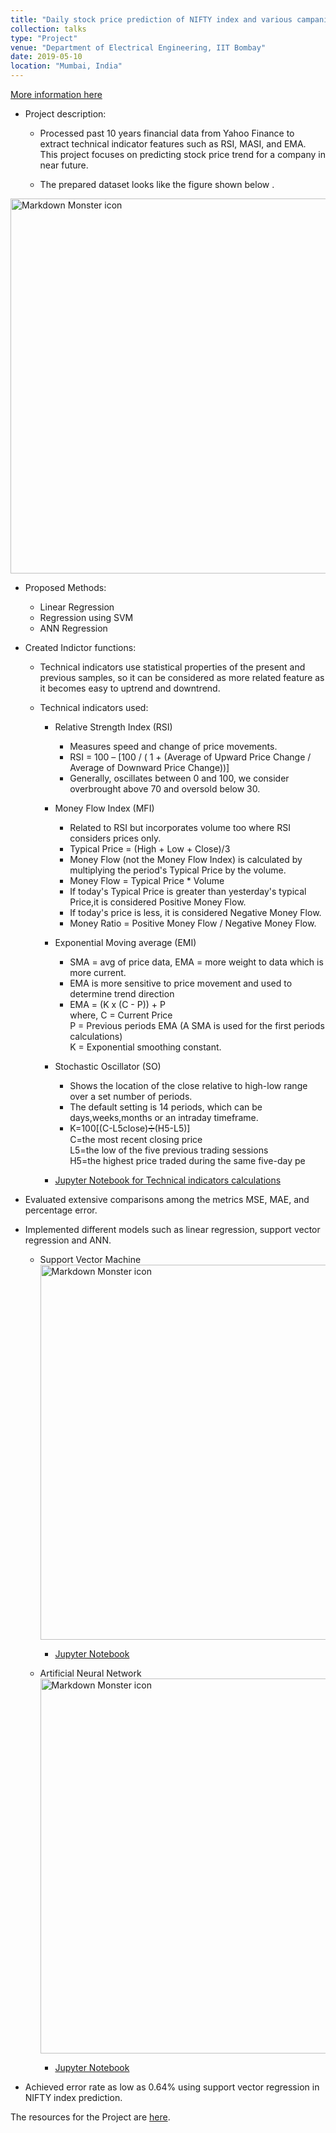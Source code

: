 ```yaml
---
title: "Daily stock price prediction of NIFTY index and various campanies listed in NSE."
collection: talks
type: "Project"
venue: "Department of Electrical Engineering, IIT Bombay"
date: 2019-05-10
location: "Mumbai, India"
---
```


[More information here](/images/Project.zip)

* Project description:
  * Processed past 10 years financial data from Yahoo Finance to extract technical indicator features such as RSI,
MASI, and EMA. This project focuses on predicting stock price trend for a company in near future.

  * The prepared dataset looks like the figure shown below .

 <img src="/images/ML_project_data.png"
     alt="Markdown Monster icon" width="600"
     style="float: center; margin-right: 70px;" />
     
  * Proposed Methods:
    * Linear Regression
    * Regression using SVM
    * ANN Regression
    
  * Created Indictor functions:
  
    * Technical indicators use statistical properties of the present and previous samples, so it can be considered as more           related feature as it becomes easy to uptrend and downtrend.
    
    * Technical indicators used:
      
      * Relative Strength Index (RSI)
        * Measures speed and change of price movements.
        * RSI = 100 – [100 / ( 1 + (Average of Upward Price Change / Average of Downward Price Change))]
        * Generally, oscillates between 0 and 100, we consider overbrought above 70 and oversold below 30.
        
        
      * Money Flow Index (MFI)
         * Related to RSI but incorporates volume too where RSI considers prices only.
         * Typical Price = (High + Low + Close)/3
         * Money Flow (not the Money Flow Index) is calculated by multiplying the period's Typical Price by the volume.
         * Money Flow = Typical Price * Volume
         * If today's Typical Price is greater than yesterday's typical Price,it is considered Positive Money Flow.
         * If today's price is less, it is considered Negative Money Flow.
         * Money Ratio = Positive Money Flow / Negative Money Flow.
         
      * Exponential Moving average (EMI)
        * SMA = avg of price data, EMA = more weight to data which is more current.
        * EMA is more sensitive to price movement and used to determine trend direction
        * EMA = (K x (C - P)) + P <br/>
          where, C = Current Price <br/>
          P = Previous periods EMA (A SMA is used for the first periods calculations) <br/>
          K = Exponential smoothing constant.
      
      * Stochastic Oscillator (SO)
        * Shows the location of the close relative to high-low range over a set number of periods.
        * The default setting is 14 periods, which can be days,weeks,months or an intraday timeframe.
        * K=100[(C-L5close)➗(H5-L5)] <br/>
          C=the most recent closing price <br/>
          L5=the low of the five previous trading sessions <br/>
          H5=the highest price traded during the same five-day pe
          
      * [Jupyter Notebook for Technical indicators calculations](/notebooks/Technical_indicator_cal.ipynb)
      
  * Evaluated extensive comparisons among the metrics MSE, MAE, and percentage error.
  * Implemented different models such as linear regression, support vector regression and ANN.
     * Support Vector Machine
       <img src="/images/svm_ml_project.png" alt="Markdown Monster icon" width="600" style="float: center; margin-right: 70px;" />  
       * [Jupyter Notebook](/notebooks/SVM.ipynb)
     
     * Artificial Neural Network
       <img src="/images/ann_ml_project.png" alt="Markdown Monster icon" width="600" style="float: center; margin-right: 70px;" />
       *  [Jupyter Notebook](/notebooks/ANN.ipynb)
     
  * Achieved error rate as low as 0.64% using support vector regression in NIFTY index prediction.
  
The resources for the Project are [here](/images/Presentation-Report.pdf).

